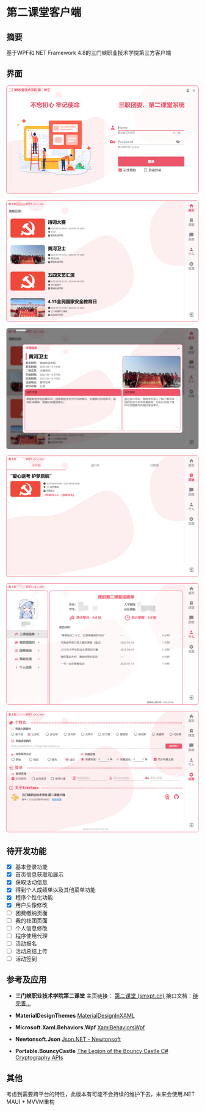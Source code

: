 # 第二课堂客户端

## 摘要

基于WPF和.NET Framework 4.8的三门峡职业技术学院第三方客户端

## 界面

![img](image\Snipaste_2023-06-03_19-04-07.png)

![Snipaste_2023-06-04_22-27-02](image/Snipaste_2023-06-04_22-27-02.png)

![Snipaste_2023-06-04_22-27-33](image/Snipaste_2023-06-04_22-27-33.png)

![Snipaste_2023-06-04_22-27-52](image/Snipaste_2023-06-04_22-27-52.png)

![Snipaste_2023-06-04_22-28-32](image/Snipaste_2023-06-04_22-57-07.png)

![Snipaste_2023-06-04_22-29-02](image/Snipaste_2023-06-04_22-29-02.png)

## 待开发功能

- [x] 基本登录功能
- [x] 首页信息获取和展示
- [x] 获取活动信息
- [x] 得到个人成绩单以及其他菜单功能
- [x] 程序个性化功能
- [x] 用户头像修改
- [ ] 团费缴纳页面
- [ ] 我的社团页面
- [ ] 个人信息修改
- [ ] 程序使用代理
- [ ] 活动报名
- [ ] 活动总结上传
- [ ] 活动签到

## 参考及应用

- **三门峡职业技术学院第二课堂**
  主页链接： [第二课堂 (smxpt.cn)](https://erke.smxpt.cn/h5/#/pages/index/login) 
  接口文档：[待完善...](./)

- **MaterialDesignThemes**
   [MaterialDesignInXAML](https://github.com/MaterialDesignInXAML/MaterialDesignInXamlToolkit) 
- **Microsoft.Xaml.Behaviors.Wpf**
  [XamlBehaviorsWpf](https://github.com/Microsoft/XamlBehaviorsWpf) 
- **Newtonsoft.Json**
   [Json.NET - Newtonsoft](https://www.newtonsoft.com/json) 
- **Portable.BouncyCastle**
   [The Legion of the Bouncy Castle C# Cryptography APIs](https://www.bouncycastle.org/csharp/) 

## 其他

考虑到需要跨平台的特性，此版本有可能不会持续的维护下去，未来会使用.NET MAUI + MVVM重构

